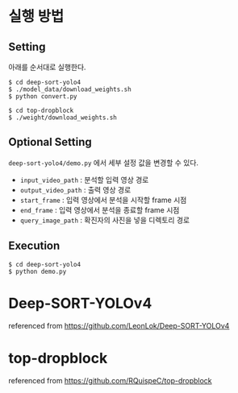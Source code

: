 # 실행 방법
## Setting
아래를 순서대로 실행한다.
```
$ cd deep-sort-yolo4
$ ./model_data/download_weights.sh
$ python convert.py
```
```
$ cd top-dropblock
$ ./weight/download_weights.sh
```
## Optional Setting
`deep-sort-yolo4/demo.py` 에서 세부 설정 값을 변경할 수 있다.
- `input_video_path` : 분석할 입력 영상 경로
- `output_video_path` : 출력 영상 경로
- `start_frame` : 입력 영상에서 분석을 시작할 frame 시점
- `end_frame` : 입력 영상에서 분석을 종료할 frame 시점
- `query_image_path` : 확진자의 사진을 넣을 디렉토리 경로
## Execution
```
$ cd deep-sort-yolo4
$ python demo.py
```

# Deep-SORT-YOLOv4
referenced from https://github.com/LeonLok/Deep-SORT-YOLOv4

# top-dropblock
referenced from https://github.com/RQuispeC/top-dropblock

